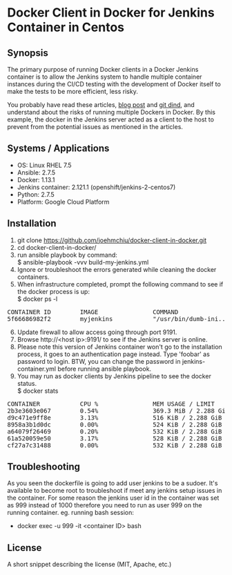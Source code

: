 # Docker Client in Docker for Jenkins Container in Centos

## Synopsis
The primary purpose of running Docker clients in a Docker Jenkins container is to allow the Jenkins system to handle multiple container instances during the CI/CD testing with the development of Docker itself to make the tests to be more efficient, less risky.

You probably have read these articles, [blog post](http://jpetazzo.github.io/2015/09/03/do-not-use-docker-in-docker-for-ci/) and [git dind](https://github.com/jpetazzo/dind/), and understand about the risks of running multiple Dockers in Docker. By this example, the docker in the Jenkins server acted as a client to the host to prevent from the potential issues as mentioned in the articles.

## Systems / Applications
* OS: Linux RHEL 7.5
* Ansible: 2.7.5
* Docker: 1.13.1
* Jenkins container: 2.121.1 (openshift/jenkins-2-centos7)
* Python: 2.7.5
* Platform: Google Cloud Platform

## Installation
1. git clone https://github.com/joehmchiu/docker-client-in-docker.git
2. cd docker-client-in-docker/
3. run ansible playbook by command:<br>
    $ ansible-playbook -vvv build-my-jenkins.yml
4. Ignore or troubleshoot the errors generated while cleaning the docker containers.
5. When infrastructure completed, prompt the following command to see if the docker process is up:<br>
    $ docker ps -l
<pre>
CONTAINER ID        IMAGE               COMMAND                  CREATED             STATUS              PORTS                                                                NAMES
5f66686982f2        myjenkins           "/usr/bin/dumb-ini..."   About an hour ago   Up About an hour    53/tcp, 8443/tcp, 0.0.0.0:50000->50000/tcp, 0.0.0.0:9191->8080/tcp   romantic_kare
</pre>
6. Update firewall to allow access going through port 9191.
7. Browse http://&lt;host ip&gt;:9191/ to see if the Jenkins server is online.
8. Please note this version of Jenkins container won't go to the installation process, it goes to an authentication page instead. Type 'foobar' as password to login. BTW, you can change the password in jenkins-container.yml before running ansible playbook.
9. You may run as docker clients by Jenkins pipeline to see the docker status. <br>
    $ docker stats
<pre>
CONTAINER           CPU %               MEM USAGE / LIMIT       MEM %               NET I/O             BLOCK I/O           PIDS
2b3e3603e067        0.54%               369.3 MiB / 2.288 GiB   15.76%              6.26 MB / 3.15 MB   97.2 MB / 86.5 MB   130
d9c471e9ff8e        3.13%               516 KiB / 2.288 GiB     0.02%               2.82 kB / 648 B     0 B / 0 B           6
8958a3b1d0dc        0.00%               524 KiB / 2.288 GiB     0.02%               2.56 kB / 578 B     0 B / 0 B           6
a64079f26469        0.20%               532 KiB / 2.288 GiB     0.02%               2.05 kB / 578 B     0 B / 0 B           6
61a520059e50        3.17%               528 KiB / 2.288 GiB     0.02%               1.46 kB / 508 B     0 B / 0 B           6
cf27a7c31488        0.00%               532 KiB / 2.288 GiB     0.02%               1.04 kB / 508 B     0 B / 0 B           6
</pre>

## Troubleshooting
As you seen the dockerfile is going to add user jenkins to be a sudoer. It's available to become root to troubleshoot if meet any jenkins setup issues in the container. For some reason the jenkins user id in the container was set as 999 instead of 1000 therefore you need to run as user 999 on the running container. eg. running bash session:

* docker exec -u 999 -it &lt;container ID&gt; bash

## License
A short snippet describing the license (MIT, Apache, etc.)

